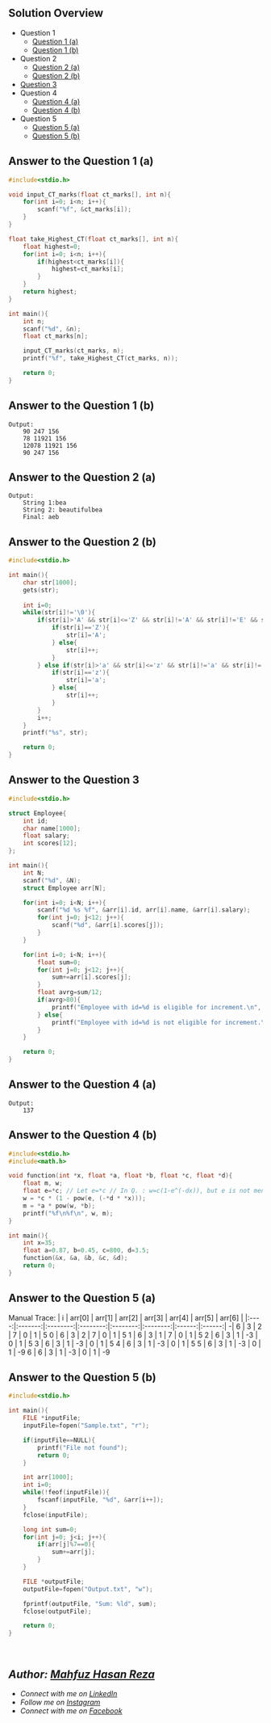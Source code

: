 ## Solution Overview
  - Question 1
      - [Question 1 (a)](https://github.com/mahfuzhasanreza/UIU-SPL/tree/main/Final%20(Theory)%20Q.%20Solve/Spring%202023#answer-to-the-question-1-a)
      - [Question 1 (b)](https://github.com/mahfuzhasanreza/UIU-SPL/tree/main/Final%20(Theory)%20Q.%20Solve/Spring%202023#answer-to-the-question-1-b)
  - Question 2
      - [Question 2 (a)](https://github.com/mahfuzhasanreza/UIU-SPL/tree/main/Final%20(Theory)%20Q.%20Solve/Spring%202023#answer-to-the-question-2-a)
      - [Question 2 (b)](https://github.com/mahfuzhasanreza/UIU-SPL/tree/main/Final%20(Theory)%20Q.%20Solve/Spring%202023#answer-to-the-question-2-b)
  - [Question 3](https://github.com/mahfuzhasanreza/UIU-SPL/tree/main/Final%20(Theory)%20Q.%20Solve/Spring%202023#answer-to-the-question-3)
  - Question 4
      - [Question 4 (a)](https://github.com/mahfuzhasanreza/UIU-SPL/tree/main/Final%20(Theory)%20Q.%20Solve/Spring%202023#answer-to-the-question-4-a)
      - [Question 4 (b)](https://github.com/mahfuzhasanreza/UIU-SPL/tree/main/Final%20(Theory)%20Q.%20Solve/Spring%202023#answer-to-the-question-4-b)
  - Question 5
      - [Question 5 (a)](https://github.com/mahfuzhasanreza/UIU-SPL/tree/main/Final%20(Theory)%20Q.%20Solve/Spring%202023#answer-to-the-question-5-a)
      - [Question 5 (b)](https://github.com/mahfuzhasanreza/UIU-SPL/tree/main/Final%20(Theory)%20Q.%20Solve/Spring%202023#answer-to-the-question-5-b)

          
## Answer to the Question 1 (a)
```c
#include<stdio.h>

void input_CT_marks(float ct_marks[], int n){
    for(int i=0; i<n; i++){
        scanf("%f", &ct_marks[i]);    
    }
}

float take_Highest_CT(float ct_marks[], int n){
    float highest=0;
    for(int i=0; i<n; i++){
        if(highest<ct_marks[i]){
            highest=ct_marks[i];
        }
    }
    return highest;
}

int main(){
    int n;
    scanf("%d", &n);
    float ct_marks[n];

    input_CT_marks(ct_marks, n);
    printf("%f", take_Highest_CT(ct_marks, n));

    return 0;
}
```

## Answer to the Question 1 (b)
```
Output:
    90 247 156
    78 11921 156
    12078 11921 156
    90 247 156
```

## Answer to the Question 2 (a)
```
Output:
    String 1:bea
    String 2: beautifulbea
    Final: aeb
```

## Answer to the Question 2 (b)
```c
#include<stdio.h>

int main(){
    char str[1000];
    gets(str);
    
    int i=0;
    while(str[i]!='\0'){
        if(str[i]>'A' && str[i]<='Z' && str[i]!='A' && str[i]!='E' && str[i]!='I' && str[i]!='O' && str[i]!='U'){
            if(str[i]=='Z'){
                str[i]='A';
            } else{
                str[i]++;
            }
        } else if(str[i]>'a' && str[i]<='z' && str[i]!='a' && str[i]!='e' && str[i]!='i' && str[i]!='o' && str[i]!='u'){
            if(str[i]=='z'){
                str[i]='a';
            } else{
                str[i]++;
            }
        }
        i++;
    }
    printf("%s", str);

    return 0;
}
```

## Answer to the Question 3
```c
#include<stdio.h>

struct Employee{
    int id;
    char name[1000];
    float salary;
    int scores[12];
};

int main(){
    int N;
    scanf("%d", &N);
    struct Employee arr[N];

    for(int i=0; i<N; i++){
        scanf("%d %s %f", &arr[i].id, arr[i].name, &arr[i].salary);
        for(int j=0; j<12; j++){
            scanf("%d", &arr[i].scores[j]);
        }
    }

    for(int i=0; i<N; i++){
        float sum=0;
        for(int j=0; j<12; j++){
            sum+=arr[i].scores[j];
        }
        float avrg=sum/12;
        if(avrg>80){
            printf("Employee with id=%d is eligible for increment.\n", arr[i].id);
        } else{
            printf("Employee with id=%d is not eligible for increment.\n", arr[i].id);
        }
    }

    return 0;
}
```

## Answer to the Question 4 (a)
```
Output:
    137
```

## Answer to the Question 4 (b)
```c
#include<stdio.h>
#include<math.h>

void function(int *x, float *a, float *b, float *c, float *d){
    float m, w;
    float e=*c; // Let e=*c // In Q. : w=c(1-e^(-dx)), but e is not mentioned anywhere
    w = *c * (1 - pow(e, (-*d * *x)));
    m = *a * pow(w, *b);
    printf("%f\n%f\n", w, m);
}

int main(){
    int x=35;
    float a=0.87, b=0.45, c=800, d=3.5;
    function(&x, &a, &b, &c, &d);
    return 0;
}
```

## Answer to the Question 5 (a)

Manual Trace:
| i | arr\[0] | arr\[1] | arr\[2] | arr\[3] | arr\[4] | arr\[5] | arr\[6] |
|:----:|:-------:|:--------:|:--------:|:--------:|:--------:|:------:|:------:|
\-|   6   |   3    |    2   |    7   |    0   |    1   |    5 
0 |   6   |    3   |    2   |    7   |    0   |    1   |    5
1 |   6   |    3   |    1   |    7   |    0   |    1   |    5
2 |   6   |    3   |    1   |   -3   |    0   |    1   |    5
3 |   6   |    3   |    1   |   -3   |    0   |    1   |    5
4 |   6   |    3   |    1   |   -3   |    0   |    1   |    5
5 |   6   |    3   |    1   |   -3   |    0   |    1   |   -9
6 |   6   |    3   |    1   |   -3   |    0   |    1   |   -9

## Answer to the Question 5 (b)
```c
#include<stdio.h>

int main(){
    FILE *inputFile;
    inputFile=fopen("Sample.txt", "r");

    if(inputFile==NULL){
        printf("File not found");
        return 0;
    }

    int arr[1000];
    int i=0;
    while(!feof(inputFile)){
        fscanf(inputFile, "%d", &arr[i++]);
    }
    fclose(inputFile);

    long int sum=0;
    for(int j=0; j<i; j++){
        if(arr[j]%7==0){
            sum+=arr[j];
        }
    }

    FILE *outputFile;
    outputFile=fopen("Output.txt", "w");

    fprintf(outputFile, "Sum: %ld", sum);
    fclose(outputFile);

    return 0;
}
```

<br>

## _Author: [Mahfuz Hasan Reza](https://github.com/mahfuzhasanreza/)_
 - _Connect with me on [LinkedIn](https://www.linkedin.com/in/mahfuzhasanreza/)_
 - _Follow me on [Instagram](https://www.instagram.com/mahfuzhasanreza/)_
 - _Connect with me on [Facebook](https://www.facebook.com/mahfuzhasanreza/)_
